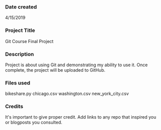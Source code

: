 ### Date created
4/15/2019

### Project Title
Git Course Final Project

### Description
Project is about using Git and demonstrating my ability to use it. Once complete, the project will be uploaded to GitHub.

### Files used
bikeshare.py
chicago.csv
washington.csv
new_york_city.csv

### Credits
It's important to give proper credit. Add links to any repo that inspired you or blogposts you consulted.
